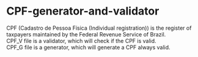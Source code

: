 # CPF-generator-and-validator
CPF (Cadastro de Pessoa Física (Individual registration)) is the register of taxpayers maintained by the Federal Revenue Service of Brazil.  
CPF_V file is a validator, which will check if the CPF is valid.  
CPF_G file is a generator, which will generate a CPF always valid.  
